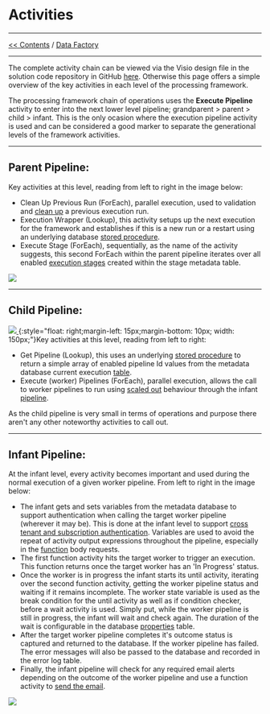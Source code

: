 # Activities

___
[<< Contents](/procfwk/contents) / [Data Factory](/procfwk/datafactory)

___


The complete activity chain can be viewed via the Visio design file in the solution code repository in GitHub [here](https://github.com/mrpaulandrew/procfwk/blob/master/Images/ADFprocfwk%20Designs.vsdx). Otherwise this page offers a simple overview of the key activities in each level of the processing framework.

The processing framework chain of operations uses the __Execute Pipeline__ activity to enter into the next lower level pipeline; grandparent > parent > child > infant. This is the only ocasion where the execution pipeline activity is used and can be considered a good marker to separate the generational levels of the framework activities.

___

## Parent Pipeline:

Key activities at this level, reading from left to right in the image below:
* Clean Up Previous Run (ForEach), parallel execution, used to validation and [clean up](/procfwk/prevruncleanup) a previous execution run.
* Execution Wrapper (Lookup), this activity setups up the next execution for the framework and establishes if this is a new run or a restart using an underlying database [stored procedure](/procfwk/storedprocedure).
* Execute Stage (ForEach), sequentially, as the name of the activity suggests, this second ForEach within the parent pipeline iterates over all enabled [execution stages](/procfwk/executionstages) created within the stage metadata table.

[ ![](/procfwk/activitychain-parent.png) ](/procfwk/activitychain-parent.png)

___

## Child Pipeline:

[ ![](/procfwk/activitychain-child.png) ](/procfwk/activitychain-child.png){:style="float: right;margin-left: 15px;margin-bottom: 10px; width: 150px;"}Key activities at this level, reading from left to right:
* Get Pipeline (Lookup), this uses an underlying [stored procedure](/procfwk/storedprocedure) to return a simple array of enabled pipeline Id values from the metadata database current execution [table](/procfwk/tables).
* Execute (worker) Pipelines (ForEach), parallel execution, allows the call to worker pipelines to run using [scaled out](/procfwk/scaleoutprocessing) behaviour through the infant [pipeline](/procfwk/pipelines).

As the child pipeline is very small in terms of operations and purpose there aren't any other noteworthy activities to call out.

___

## Infant Pipeline:

At the infant level, every activity becomes important and used during the normal execution of a given worker pipeline. From left to right in the image below:
* The infant gets and sets variables from the metadata database to support authentication when calling the target worker pipeline (wherever it may be). This is done at the infant level to support [cross tenant and subscription authentication](/procfwk/crosstenantexecution). Variables are used to avoid the repeat of activity output expressions throughout the pipeline, especially in the [function](/procfwk/functions) body requests.
* The first function activity hits the target worker to trigger an execution. This function returns once the target worker has an 'In Progress' status.
* Once the worker is in progress the infant starts its until activity, iterating over the second function activity, getting the worker pipeline status and waiting if it remains incomplete. The worker state variable is used as the break condition for the until activity as well as if condition checker, before a wait activity is used. Simply put, while the worker pipeline is still in progress, the infant will wait and check again. The duration of the wait is configurable in the database [properties](/procfwk/properties) table.
* After the target worker pipeline completes it's outcome status is captured and returned to the database. If the worker pipeline has failed. The error messages will also be passed to the database and recorded in the error log table.
* Finally, the infant pipeline will check for any required email alerts depending on the outcome of the worker pipeline and use a function activity to [send the email](/procfwk/sendemail).

[ ![](/procfwk/activitychain-infant.png) ](/procfwk/activitychain-infant.png)